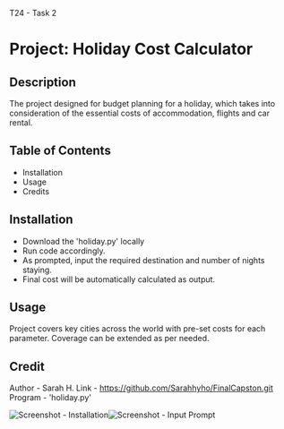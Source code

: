 T24 - Task 2

# Project: Holiday Cost Calculator

## Description
The project designed for budget planning for a holiday, which takes into consideration of the essential costs of accommodation, flights and car rental. 

## Table of Contents
- Installation 
- Usage 
- Credits 

## Installation
- Download the 'holiday.py' locally
- Run code accordingly. 
- As prompted, input the required destination and number of nights staying. 
- Final cost will be automatically calculated as output.

## Usage
Project covers key cities across the world with pre-set costs for each parameter. Coverage can be extended as per needed. 

## Credit
Author - Sarah H.
Link - https://github.com/Sarahhyho/FinalCapston.git
Program - 'holiday.py'



![Screenshot - Installation](https://github.com/Sarahhyho/FinalCapston/assets/158051701/288d6d61-7baf-48d6-b296-81c753e76169)![Screenshot - Input Prompt](https://github.com/Sarahhyho/FinalCapston/assets/158051701/903f78bf-eb35-48b8-aa51-333494040634)
